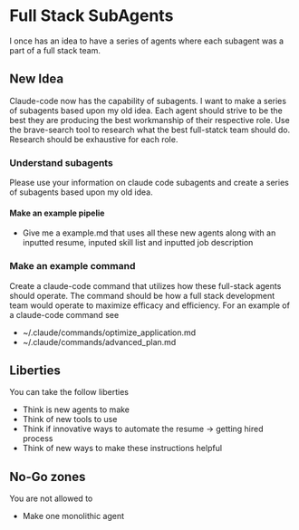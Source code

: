 # Full Stack SubAgents
I once has an idea to have a series of agents where each subagent was a part of a full stack team.
## New Idea
Claude-code now has the capability of subagents. I want to make a series of subagents based upon my old idea.
Each agent should strive to be the best they are producing the best workmanship of their respective role.
Use the brave-search tool to research what the best full-statck team should do.
Research should be exhaustive for each role.

### Understand subagents
Please use your information on claude code subagents and create a series of subagents based upon my old idea.

#### Make an example pipelie
- Give me a example.md that uses all these new agents along with an inputted resume, inputed skill list and inputted job description

### Make an example command
Create a claude-code command that utilizes how these full-stack agents should operate. The command should be how a full stack development team would operate to maximize efficacy and efficiency. 
For an example of a claude-code command see 
-  ~/.claude/commands/optimize_application.md
-  ~/.claude/commands/advanced_plan.md  
## Liberties
You can take the follow liberties
- Think is new agents to make
- Think of new tools to use
- Think if innovative ways to automate the resume -> getting hired process
- Think of new ways to make these instructions helpful

## No-Go zones
You are not allowed to
- Make one monolithic agent

